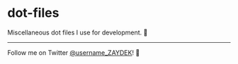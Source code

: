 # dot-files

Miscellaneous dot files I use for development. 🤗

---

Follow me on Twitter  [@username_ZAYDEK](https://twitter.com/username_ZAYDEK)! 🖖
